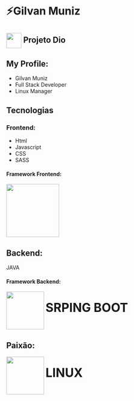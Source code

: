 # ⚡️Gilvan Muniz

## <img align="center" width="40px" src="https://hermes.digitalinnovation.one/assets/diome/logo-minimized.png"> Projeto Dio

## My Profile:
 - Gilvan Muniz
 - Full Stack Developer
 - Linux Manager

## Tecnologias
### Frontend:
 - Html
 - Javascript
 - CSS
 - SASS
#### Framework Frontend:
<img align="center" width="140px" src="https://www.wisnet.com/wp-content/uploads/2021/07/vue-js-logo-png-transparent-png.png"> 

## Backend:
JAVA

#### Framework Backend:
<img align="center" width="100px" src="https://upload.wikimedia.org/wikipedia/commons/7/79/Spring_Boot.svg"> <span style="font-size: 24pt; font-weight: bold">SRPING BOOT</span>

## Paixão:
<img align="center" width="100px" src="https://upload.wikimedia.org/wikipedia/commons/d/dd/Linux_logo.jpg"> <span style="font-size: 24pt; font-weight: bold">LINUX</span>

